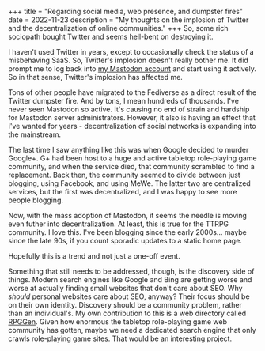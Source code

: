 +++
title = "Regarding social media, web presence, and dumpster fires"
date = 2022-11-23
description = "My thoughts on the implosion of Twitter and the decentralization of online communities."
+++
So, some rich sociopath bought Twitter and seems hell-bent on destroying it.

I haven't used Twitter in years, except to occasionally check the status of a misbehaving SaaS. So, Twitter's implosion doesn't really bother me. It did prompt me to log back into [my Mastodon account](https://fosstodon.org/@dungeonHack) and start using it actively. So in that sense, Twitter's implosion has affected me.

Tons of other people have migrated to the Fediverse as a direct result of the Twitter dumpster fire. And by tons, I mean hundreds of thousands. I've never seen Mastodon so active. It's causing no end of strain and hardship for Mastodon server administrators. However, it also is having an effect that I've wanted for years - decentralization of social networks is expanding into the mainstream.

The last time I saw anything like this was when Google decided to murder Google+. G+ had been host to a huge and active tabletop role-playing game community, and when the service died, that community scrambled to find a replacement. Back then, the community seemed to divide between just blogging, using Facebook, and using MeWe. The latter two are centralized services, but the first was decentralized, and I was happy to see more people blogging.

Now, with the mass adoption of Mastodon, it seems the needle is moving even futher into decentralization. At least, this is true for the TTRPG community. I love this. I've been blogging since the early 2000s... maybe since the late 90s, if you count sporadic updates to a static home page.

Hopefully this is a trend and not just a one-off event.

Something that still needs to be addressed, though, is the discovery side of things. Modern search engines like Google and Bing are getting worse and worse at actually finding small websites that don't care about SEO. Why _should_ personal websites care about SEO, anyway? Their focus should be on their own identity. Discovery should be a community problem, rather than an individual's. My own contribution to this is a web directory called [RPGGen](https://rpggen.dev). Given how enormous the tabletop role-playing game web community has gotten, maybe we need a dedicated search engine that only crawls role-playing game sites. That would be an interesting project.